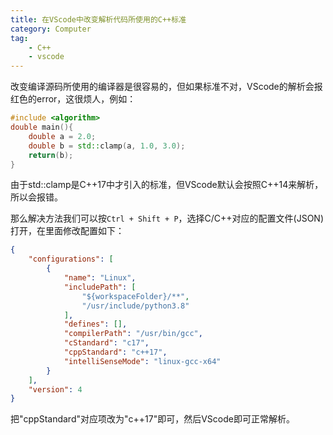 ```yaml
---
title: 在VScode中改变解析代码所使用的C++标准
category: Computer
tag:
    - C++
    - vscode
---
```


改变编译源码所使用的编译器是很容易的，但如果标准不对，VScode的解析会报红色的error，这很烦人，例如：

```cpp
#include <algorithm>
double main(){
    double a = 2.0;
    double b = std::clamp(a, 1.0, 3.0);
    return(b);
}
```

由于std::clamp是C++17中才引入的标准，但VScode默认会按照C++14来解析，所以会报错。

那么解决方法我们可以按`Ctrl + Shift + P`，选择C/C++对应的配置文件(JSON)打开，在里面修改配置如下：

```json
{
    "configurations": [
        {
            "name": "Linux",
            "includePath": [
                "${workspaceFolder}/**",
                "/usr/include/python3.8"
            ],
            "defines": [],
            "compilerPath": "/usr/bin/gcc",
            "cStandard": "c17",
            "cppStandard": "c++17",
            "intelliSenseMode": "linux-gcc-x64"
        }
    ],
    "version": 4
}
```

把"cppStandard"对应项改为"c++17"即可，然后VScode即可正常解析。